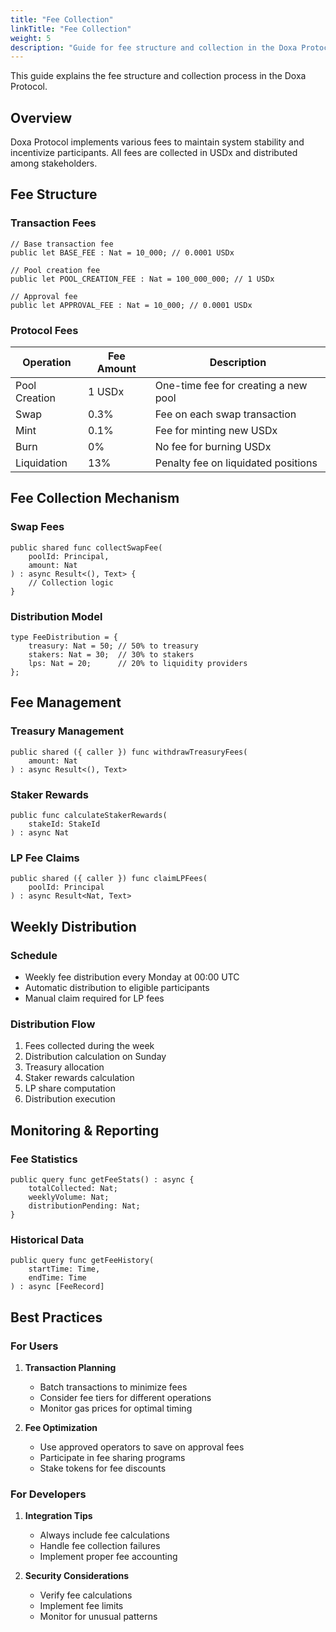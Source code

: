 ```yaml
---
title: "Fee Collection"
linkTitle: "Fee Collection"
weight: 5
description: "Guide for fee structure and collection in the Doxa Protocol"
---
```


This guide explains the fee structure and collection process in the Doxa Protocol.

## Overview

Doxa Protocol implements various fees to maintain system stability and incentivize participants. All fees are collected in USDx and distributed among stakeholders.

## Fee Structure

### Transaction Fees
```motoko
// Base transaction fee
public let BASE_FEE : Nat = 10_000; // 0.0001 USDx

// Pool creation fee
public let POOL_CREATION_FEE : Nat = 100_000_000; // 1 USDx

// Approval fee
public let APPROVAL_FEE : Nat = 10_000; // 0.0001 USDx
```

### Protocol Fees

| Operation | Fee Amount | Description |
|-----------|------------|-------------|
| Pool Creation | 1 USDx | One-time fee for creating a new pool |
| Swap | 0.3% | Fee on each swap transaction |
| Mint | 0.1% | Fee for minting new USDx |
| Burn | 0% | No fee for burning USDx |
| Liquidation | 13% | Penalty fee on liquidated positions |

## Fee Collection Mechanism

### Swap Fees
```motoko
public shared func collectSwapFee(
    poolId: Principal,
    amount: Nat
) : async Result<(), Text> {
    // Collection logic
}
```

### Distribution Model
```motoko
type FeeDistribution = {
    treasury: Nat = 50; // 50% to treasury
    stakers: Nat = 30;  // 30% to stakers
    lps: Nat = 20;      // 20% to liquidity providers
};
```

## Fee Management

### Treasury Management
```motoko
public shared ({ caller }) func withdrawTreasuryFees(
    amount: Nat
) : async Result<(), Text>
```

### Staker Rewards
```motoko
public func calculateStakerRewards(
    stakeId: StakeId
) : async Nat
```

### LP Fee Claims
```motoko
public shared ({ caller }) func claimLPFees(
    poolId: Principal
) : async Result<Nat, Text>
```

## Weekly Distribution

### Schedule
- Weekly fee distribution every Monday at 00:00 UTC
- Automatic distribution to eligible participants
- Manual claim required for LP fees

### Distribution Flow
1. Fees collected during the week
2. Distribution calculation on Sunday
3. Treasury allocation
4. Staker rewards calculation
5. LP share computation
6. Distribution execution

## Monitoring & Reporting

### Fee Statistics
```motoko
public query func getFeeStats() : async {
    totalCollected: Nat;
    weeklyVolume: Nat;
    distributionPending: Nat;
}
```

### Historical Data
```motoko
public query func getFeeHistory(
    startTime: Time,
    endTime: Time
) : async [FeeRecord]
```

## Best Practices

### For Users
1. **Transaction Planning**
   - Batch transactions to minimize fees
   - Consider fee tiers for different operations
   - Monitor gas prices for optimal timing

2. **Fee Optimization**
   - Use approved operators to save on approval fees
   - Participate in fee sharing programs
   - Stake tokens for fee discounts

### For Developers
1. **Integration Tips**
   - Always include fee calculations
   - Handle fee collection failures
   - Implement proper fee accounting

2. **Security Considerations**
   - Verify fee calculations
   - Implement fee limits
   - Monitor for unusual patterns 